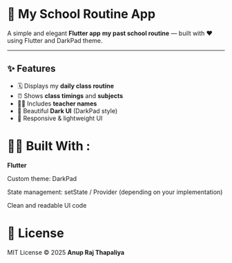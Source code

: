 # 🏫 My School Routine App

A simple and elegant **Flutter app** **my past school routine** — built with ❤️ using Flutter and DarkPad theme.

---

## ✨ Features

- 🗓️ Displays my **daily class routine**
- ⏰ Shows **class timings** and **subjects**
- 👨‍🏫 Includes **teacher names**
- 🌙 Beautiful **Dark UI** (DarkPad style)
- 📱 Responsive & lightweight UI

# 🧑‍💻 Built With :
**Flutter**

Custom theme: DarkPad

State management: setState / Provider (depending on your implementation)

Clean and readable UI code

# 📄 License
MIT License
© 2025 **Anup Raj Thapaliya**
